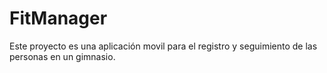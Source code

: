 # FitManager
Este proyecto es una aplicación movil para el registro y seguimiento de las personas en un gimnasio. 
